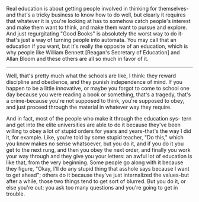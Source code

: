 Real education is about getting people involved in thinking for themselves-and that's a tricky business to know how to do well, but clearly it requires that whatever it is you're looking at has to somehow catch people's interest and make them want to think, and make them want to pursue and explore. And just regurgitating "Good Books" is absolutely the worst way to do it-that's just a way of turning people into automata. You may call that an education if you want, but it's really the opposite of an education, which is why people like William Bennett [Reagan's Secretary of Education] and Allan Bloom and these others are all so much in favor of it. 

---

Well, that's pretty much what the schools are like, I think: they reward discipline and obedience, and they punish independence of mind. If you happen to be a little innovative, or maybe you forgot to come to school one day because you were reading a book or something, that's a tragedy, that's a crime-because you're not supposed to think, you're supposed to obey, and just proceed through the material in whatever way they require. 

And in fact, most of the people who make it through the education sys- tern and get into the elite universities are able to do it because they've been willing to obey a lot of stupid orders for years and years-that's the way I did it, for example. Like, you're told by some stupid teacher, "Do this," which you know makes no sense whatsoever, but you do it, and if you do it you get to the next rung, and then you obey the next order, and finally you work your way through and they give you your letters: an awful lot of education is like that, from the very beginning. Some people go along with it because they figure, "Okay, I'll do any stupid thing that asshole says because I want to get ahead"; others do it because they've just internalized the values-but after a while, those two things tend to get sort of blurred. But you do it, or else you're out: you ask too many questions and you're going to get in trouble. 
